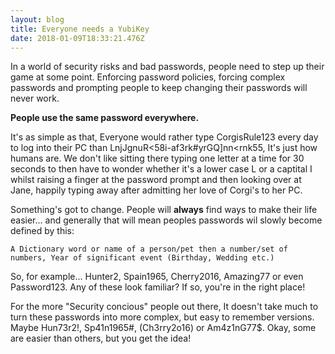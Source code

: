 ```yaml
---
layout: blog
title: Everyone needs a YubiKey
date: 2018-01-09T18:33:21.476Z
---
```

In a world of security risks and bad passwords, people need to step up their game at some point. Enforcing password policies, forcing complex passwords and prompting people to keep changing their passwords will never work. 

__People use the same password everywhere.__

It's as simple as that, Everyone would rather type CorgisRule123 every day to log into their PC than LnjJgnuR<58i-af3rk#yrGQ]nn<rnk55, It's just how humans are. We don't like sitting there typing one letter at a time for 30 seconds to then have to wonder whether it's a lower case L or a captital I whilst raising a finger at the password prompt and then looking over at Jane, happily typing away after admitting her love of Corgi's to her PC.

Something's got to change. People will **always** find ways to make their life easier... and generally that will mean peoples passwords wil slowly become defined by this: 

~~~~
A Dictionary word or name of a person/pet then a number/set of numbers, Year of significant event (Birthday, Wedding etc.)
~~~~

So, for example... Hunter2, Spain1965, Cherry2016, Amazing77 or even Password123. Any of these look familiar? If so, you're in the right place!

For the more "Security concious" people out there, It doesn't take much to turn these passwords into more complex, but easy to remember versions. Maybe Hun73r2!, Sp41n1965#, (Ch3rry2o16) or Am4z1nG77$. Okay, some are easier than others, but you get the idea!




